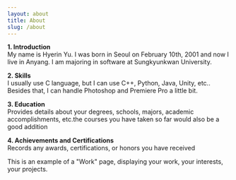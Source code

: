 ```yaml
---
layout: about
title: About
slug: /about
---
```


__1. Introduction__
\
My name is Hyerin Yu. I was born in Seoul on February 10th, 2001 and now I live in Anyang. I am majoring in software at Sungkyunkwan University.

__2. Skills__
\
I usually use C language, but I can use C++, Python, Java, Unity, etc.. Besides that, I can handle Photoshop and Premiere Pro a little bit.

__3. Education__
\
Provides details about your degrees, schools, majors, academic accomplishments, etc.the courses you have taken so far would also be a good addition

__4. Achievements  and  Certifications__
\
Records  any  awards,  certifications,  or  honors  you  have received

This is an example of a "Work" page, displaying your work, your interests, your projects.
<br />
<br />
